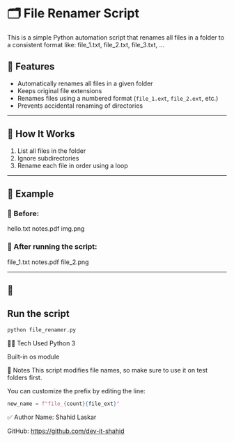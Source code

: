 # 🗂️ File Renamer Script

This is a simple Python automation script that renames all files in a folder to a consistent format like:
file_1.txt, file_2.txt, file_3.txt, ...


## 📌 Features

- Automatically renames all files in a given folder
- Keeps original file extensions
- Renames files using a numbered format (`file_1.ext`, `file_2.ext`, etc.)
- Prevents accidental renaming of directories

---

## 🚀 How It Works

1. List all files in the folder
2. Ignore subdirectories
3. Rename each file in order using a loop

---

## 📂 Example

### 🔸 Before:
hello.txt notes.pdf img.png

### 🔸 After running the script:
file_1.txt notes.pdf file_2.png

---

## 🤔
## Run the script
``` python 
python file_renamer.py
```


🧑‍💻 Tech Used
Python 3

Built-in os module

📎 Notes
This script modifies file names, so make sure to use it on test folders first.

You can customize the prefix by editing the line:

```python
new_name = f"file_{count}{file_ext}"
```

✅ Author
Name: Shahid Laskar

GitHub: https://github.com/dev-it-shahid

